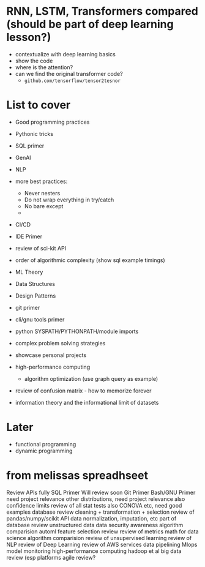 
# RNN, LSTM, Transformers compared (should be part of deep learning lesson?)
- contextualize with deep learning basics
- show the code
- where is the attention?
- can we find the original transformer code?
  - `github.com/tensorflow/tensor2tesnor`

# List to cover
- Good programming practices
- Pythonic tricks
- SQL primer
- GenAI
- NLP

- more best practices:
   - Never nesters
   - Do not wrap everything in try/catch
   - No bare except
   - 
   
- CI/CD
- IDE Primer
- review of sci-kit API
- order of algorithmic complexity (show sql example timings)
- ML Theory
- Data Structures
- Design Patterns
- git primer
- cli/gnu tools primer
- python SYSPATH/PYTHONPATH/module imports
- complex problem solving strategies
- showcase personal projects
- high-performance computing
    - algorithm optimization (use graph query as example)
- review of confusion matrix - how to memorize forever
- information theory and the informational limit of datasets 

# Later
- functional programming
- dynamic programming

# from melissas spreadhseet
Review APIs fully
SQL Primer
Will review soon
Git Primer
Bash/GNU Primer
need project relevance
other distributions, need project relevance
also confidence limits
review of all stat tests
also CONOVA etc, need good examples
database review
cleaning + transformation + selection
review of pandas/numpy/scikit API
data normalization, imputation, etc
part of database review
unstructured data 
data security awareness
algorithm comparision
automl
feature selection review
review of metrics
math for data science
algorithm comparision
review of unsupervised learning
review of NLP
review of Deep Learning
review of AWS services
data pipelining
Mlops
model monitoring
high-performance computing
hadoop et al 
big data review (esp platforms
agile review?